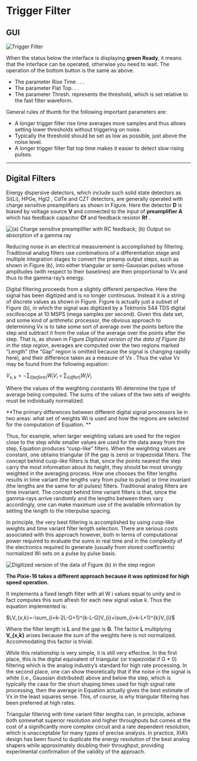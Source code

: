 <!-- BASESETUP_TriggerFilter.md --- 
;; 
;; Description: 
;; Author: Hongyi Wu(吴鸿毅)
;; Email: wuhongyi@qq.com 
;; Created: 日 10月  7 09:35:24 2018 (+0800)
;; Last-Updated: 五 1月 11 21:07:29 2019 (+0800)
;;           By: Hongyi Wu(吴鸿毅)
;;     Update #: 10
;; URL: http://wuhongyi.cn -->

# Trigger Filter

<!-- toc -->

## GUI

![Trigger Filter](/img/TriggerFilter.png)

When the status below the interface is displaying **green Ready**, it means that the interface can be operated, otherwise you need to wait. The operation of the bottom button is the same as above.

- The parameter Rise Time . . .
- The parameter Flat Top. . .
- The parameter Thresh. represents the threshold, which is set relative to the fast filter waveform.



General rules of thumb for the following important parameters are:

- A longer trigger filter rise time averages more samples and thus allows setting lower thresholds without triggering on noise.
- Typically the threshold should be set as low as possible, just above the noise level.
- A longer trigger filter flat top time makes it easier to detect slow rising pulses.

----

## Digital Filters

Energy dispersive detectors, which include such solid state detectors as Si(Li), HPGe, HgI2 , CdTe and CZT detectors, are generally operated with charge sensitive preamplifiers as shown in Figure. Here the detector **D** is biased by voltage source **V** and connected to the input of **preamplifier A** which has feedback capacitor **Cf** and feedback resistor **Rf** .

![(a) Charge sensitive preamplifier with RC feedback; (b) Output on absorption of a gamma ray](/img/chargesenitivepreamplifierrcfeedbackoutputonabsorptionofagammaray.png)

Reducing noise in an electrical measurement is accomplished by filtering. Traditional analog filters use combinations of a differentiation stage and multiple integration stages to convert the preamp output steps, such as shown in Figure (b), into either triangular or semi-Gaussian pulses whose amplitudes (with respect to their baselines) are then proportional to Vx and thus to the gamma-ray’s energy.

Digital filtering proceeds from a slightly different perspective. Here the signal has been digitized and is no longer continuous. Instead it is a string of discrete values as shown in Figure. Figure is actually just a subset of Figure (b), in which the signal was digitized by a Tektronix 544 TDS digital oscilloscope at 10 MSPS (mega samples per second). Given this data set, and some kind of arithmetic processor, the obvious approach to determining Vx is to take some sort of average over the points before the step and subtract it from the value of the average over the points after the step. That is, as shown in Figure *Digitized version of the data of Figure (b) in the step region*, averages are computed over the two regions marked “Length” (the “Gap” region is omitted because the signal is changing rapidly here), and their difference taken as a measure of Vx . Thus the value Vx may be found from the following equation:

$V_{x,k}=-\sum_{i(before)}W_{i}V_{i}+\sum_{i(after)}W_{i}V_{i}$

Where the values of the weighting constants Wi determine the type of average being computed. The sums of the values of the two sets of weights must be individually normalized.

**The primary differences between different digital signal processors lie in two areas: what set of weights Wi is used and how the regions are selected for the computation of Equation. **

Thus, for example, when larger weighting values are used for the region close to the step while smaller values are used for the data away from the step, Equation  produces “cusp-like” filters. When the weighting values are constant, one obtains triangular (if the gap is zero) or trapezoidal filters. The concept behind cusp-like filters is that, since the points nearest the step carry the most information about its height, they should be most strongly weighted in the averaging process. How one chooses the filter lengths results in time variant (the lengths vary from pulse to pulse) or time invariant (the lengths are the same for all pulses) filters. Traditional analog filters are time invariant. The concept behind time variant filters is that, since the gamma-rays arrive randomly and the lengths between them vary accordingly, one can make maximum use of the available information by setting the length to the interpulse spacing.

In principle, the very best filtering is accomplished by using cusp-like weights and time variant filter length selection. There are serious costs associated with this approach however, both in terms of computational power required to evaluate the sums in real time and in the complexity of the electronics required to generate (usually from stored coefficients) normalized Wi sets on a pulse by pulse basis.

![Digitized version of the data of Figure (b) in the step region](/img/digitizedversionofthedataoffigurebinthestepregion.png)

**The Pixie-16 takes a different approach because it was optimized for high speed operation.**

It implements a fixed length filter with all W i values equal to unity and in fact computes this sum afresh for each new signal value k. Thus the equation implemented is:

$LV_{x,k}=-\sum_{i=k-2L-G+1}^{k-L-G}V_{i}+\sum_{i=k-L+1}^{k}V_{i}$

Where the filter length is **L** and the gap is **G**. The factor **L** multiplying **V_{x,k}** arises because the sum of the weights here is not normalized. Accommodating this factor is trivial.


While this relationship is very simple, it is still very effective. In the first place, this is the digital equivalent of triangular (or trapezoidal if G ≠ 0) filtering which is the analog industry’s standard for high rate processing. In the second place, one can show theoretically that if the noise in the signal is white (i.e., Gaussian distributed) above and below the step, which is typically the case for the short shaping times used for high signal rate processing, then the average in Equation actually gives the best estimate of Vx in the least squares sense. This, of course, is why triangular filtering has been preferred at high rates.

Triangular filtering with time variant filter lengths can, in principle, achieve both somewhat superior resolution and higher throughputs but comes at the cost of a significantly more complex circuit and a rate dependent resolution, which is unacceptable for many types of precise analysis. In practice, XIA’s design has been found to duplicate the energy resolution of the best analog shapers while approximately doubling their throughput, providing experimental confirmation of the validity of the approach.




<!-- BASESETUP_TriggerFilter.md ends here -->
